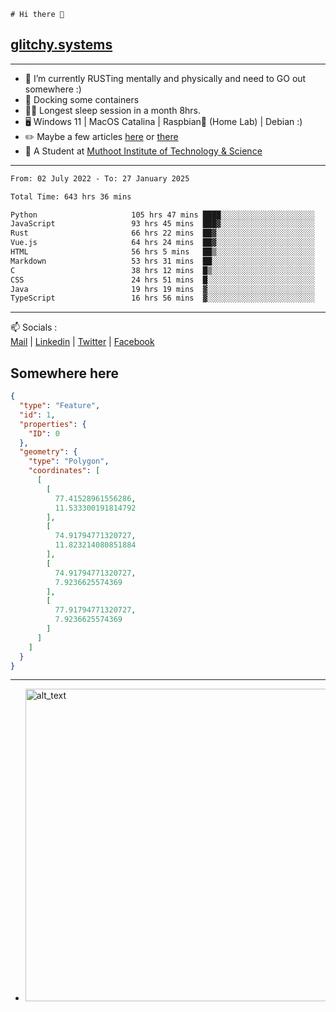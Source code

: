 ```
# Hi there 👋
```
## [glitchy.systems](https://glitchy.systems)
---

- 🌱 I’m currently RUSTing mentally and physically and need to GO out somewhere :)
- 🐋 Docking some containers
- 😶‍🌫️ Longest sleep session in a month 8hrs.
- 🖥️ Windows 11 | MacOS Catalina | Raspbian🥧 (Home Lab) | Debian :)
- ✏️ Maybe a few articles [here](https://medium.com/@advaithnarayanan8) or [there](https://medium.com/@advaithnarayanan8)
- 📑 A Student at [Muthoot Institute of Technology & Science](https://mgmits.ac.in/)



---

<!--START_SECTION:waka-->

```txt
From: 02 July 2022 - To: 27 January 2025

Total Time: 643 hrs 36 mins

Python                     105 hrs 47 mins ████░░░░░░░░░░░░░░░░░░░░░   16.44 %
JavaScript                 93 hrs 45 mins  ███▓░░░░░░░░░░░░░░░░░░░░░   14.57 %
Rust                       66 hrs 22 mins  ██▓░░░░░░░░░░░░░░░░░░░░░░   10.31 %
Vue.js                     64 hrs 24 mins  ██▓░░░░░░░░░░░░░░░░░░░░░░   10.01 %
HTML                       56 hrs 5 mins   ██▒░░░░░░░░░░░░░░░░░░░░░░   08.71 %
Markdown                   53 hrs 31 mins  ██░░░░░░░░░░░░░░░░░░░░░░░   08.32 %
C                          38 hrs 12 mins  █▒░░░░░░░░░░░░░░░░░░░░░░░   05.94 %
CSS                        24 hrs 51 mins  █░░░░░░░░░░░░░░░░░░░░░░░░   03.86 %
Java                       19 hrs 19 mins  ▓░░░░░░░░░░░░░░░░░░░░░░░░   03.00 %
TypeScript                 16 hrs 56 mins  ▓░░░░░░░░░░░░░░░░░░░░░░░░   02.63 %
```

<!--END_SECTION:waka-->

---

📫 Socials :<br>
[Mail](mailto:advaith@glitchy.systems) | [Linkedin](https://www.linkedin.com/in/advaith-narayanan-a72152214/) | [Twitter](https://twitter.com/advaithnarayan) | [Facebook](https://screenmessage.com/qinq)

## Somewhere here

```geojson
{
  "type": "Feature",
  "id": 1,
  "properties": {
    "ID": 0
  },
  "geometry": {
    "type": "Polygon",
    "coordinates": [
      [
        [
          77.41528961556286,
          11.533300191814792
        ],
        [
          74.91794771320727,
          11.823214080851884
        ],
        [
          74.91794771320727,
          7.9236625574369
        ],
        [
          77.91794771320727,
          7.9236625574369
        ]
      ]
    ]
  }
}
```


--- 
- [<img alt="alt_text" width="500px" src="https://valid.x86.fr/cache/banner/xv24bv-6.png" />](https://valid.x86.fr/xv24bv)


